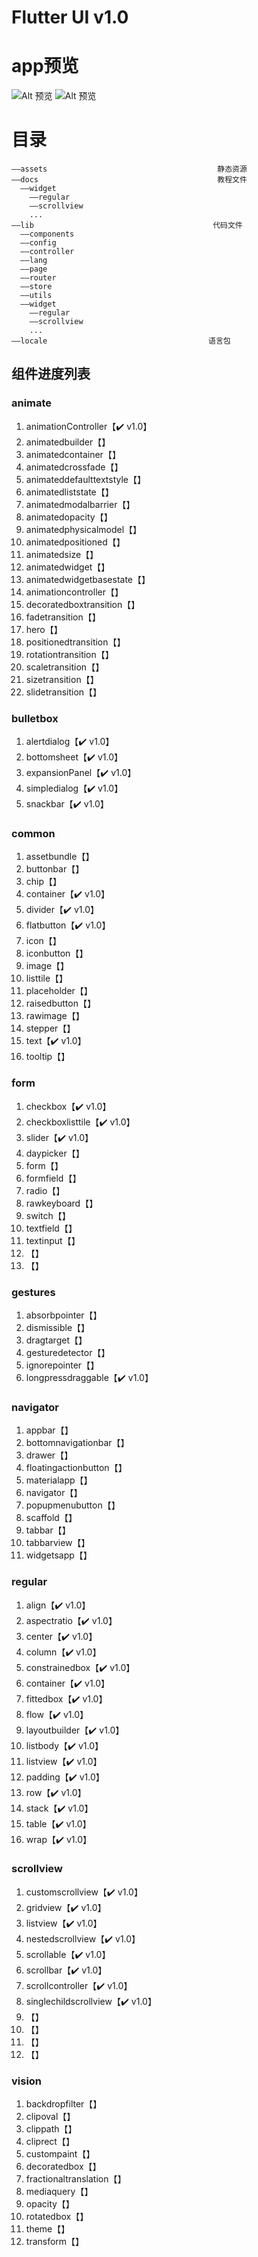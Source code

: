 # Flutter UI v1.0

# app预览

![Alt 预览](readme/flutter_ui2.gif)
![Alt 预览](readme/flutter_ui3.gif)


# 目录
```
——assets                                      静态资源
——docs                                        教程文件
  ——widget
    ——regular
    ——scrollview
    ...
——lib                                        代码文件
  ——components
  ——config
  ——controller
  ——lang
  ——page
  ——router
  ——store
  ——utils
  ——widget
    ——regular
    ——scrollview
    ...
——locale                                    语言包
```

## 组件进度列表
### animate  
1.  animationController【✔️ v1.0】
2.  animatedbuilder【】
3.  animatedcontainer【】
4.  animatedcrossfade【】
5.  animateddefaulttextstyle【】
6.  animatedliststate【】
7.  animatedmodalbarrier【】
8.  animatedopacity【】
9.  animatedphysicalmodel【】
10.  animatedpositioned【】
11. animatedsize【】
12. animatedwidget【】
13. animatedwidgetbasestate【】
14. animationcontroller【】
15. decoratedboxtransition【】
16. fadetransition【】
17. hero【】
18. positionedtransition【】
19. rotationtransition【】
20. scaletransition【】
21. sizetransition【】
22. slidetransition【】


### bulletbox
1.  alertdialog【✔️ v1.0】
2.  bottomsheet【✔️ v1.0】
3.  expansionPanel【✔️ v1.0】
4.  simpledialog【✔️ v1.0】
5.  snackbar【✔️ v1.0】

### common

1.  assetbundle【】
2.  buttonbar【】
3.  chip【】
4.  container【✔️ v1.0】
5.  divider【✔️ v1.0】
6.  flatbutton【✔️ v1.0】
7.  icon【】
8.  iconbutton【】
9.  image【】
10. listtile【】
11. placeholder【】
12. raisedbutton【】
13. rawimage【】
14. stepper【】
15. text【✔️ v1.0】
16. tooltip【】


### form

1.  checkbox【✔️ v1.0】
2.  checkboxlisttile【✔️ v1.0】
3.  slider【✔️ v1.0】
4.  daypicker【】
5.  form【】
6.  formfield【】
7.  radio【】
8.  rawkeyboard【】
9.  switch【】
10. textfield【】
11. textinput【】
12. 【】
13. 【】


### gestures

1.  absorbpointer【】
2.  dismissible【】
3.  dragtarget【】
4.  gesturedetector【】
5.  ignorepointer【】
6.  longpressdraggable【✔️ v1.0】


### navigator

1.  appbar【】
2.  bottomnavigationbar【】
3.  drawer【】
4.  floatingactionbutton【】
5.  materialapp【】
6.  navigator【】
7.  popupmenubutton【】
8.  scaffold【】
9.  tabbar【】
10. tabbarview【】
11. widgetsapp【】


### regular

1.  align【✔️ v1.0】
2.  aspectratio【✔️ v1.0】
3.  center【✔️ v1.0】
4.  column【✔️ v1.0】
5.  constrainedbox【✔️ v1.0】
6.  container【✔️ v1.0】
7.  fittedbox【✔️ v1.0】
8.  flow【✔️ v1.0】
9.  layoutbuilder【✔️ v1.0】
10. listbody【✔️ v1.0】
11. listview【✔️ v1.0】
12. padding【✔️ v1.0】
13. row【✔️ v1.0】
14. stack【✔️ v1.0】
15. table【✔️ v1.0】
16. wrap【✔️ v1.0】


### scrollview

1.  customscrollview【✔️ v1.0】
2.  gridview【✔️ v1.0】
3.  listview【✔️ v1.0】
4.  nestedscrollview【✔️ v1.0】
5.  scrollable【✔️ v1.0】
6.  scrollbar【✔️ v1.0】
7.  scrollcontroller【✔️ v1.0】
8.  singlechildscrollview【✔️ v1.0】
9.  【】
10. 【】
11. 【】
12. 【】


### vision

1.  backdropfilter【】
2.  clipoval【】
3.  clippath【】
4.  cliprect【】
5.  custompaint【】
6.  decoratedbox【】
7.  fractionaltranslation【】
8.  mediaquery【】
9.  opacity【】
10. rotatedbox【】
11. theme【】
12. transform【】

